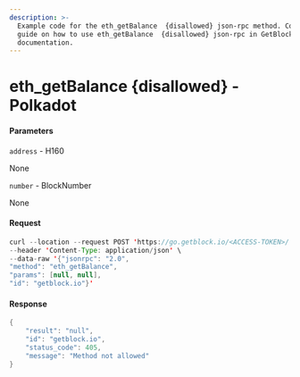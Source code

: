 ```yaml
---
description: >-
  Example code for the eth_getBalance  {disallowed} json-rpc method. Сomplete
  guide on how to use eth_getBalance  {disallowed} json-rpc in GetBlock.io Web3
  documentation.
---
```


# eth\_getBalance {disallowed} - Polkadot

#### Parameters

`address` - H160

None

`number` - BlockNumber

None

#### Request

```java
curl --location --request POST 'https://go.getblock.io/<ACCESS-TOKEN>/' \
--header 'Content-Type: application/json' \
--data-raw '{"jsonrpc": "2.0",
"method": "eth_getBalance",
"params": [null, null],
"id": "getblock.io"}'
```

#### Response

```java
{
    "result": "null",
    "id": "getblock.io",
    "status_code": 405,
    "message": "Method not allowed"
}
```

